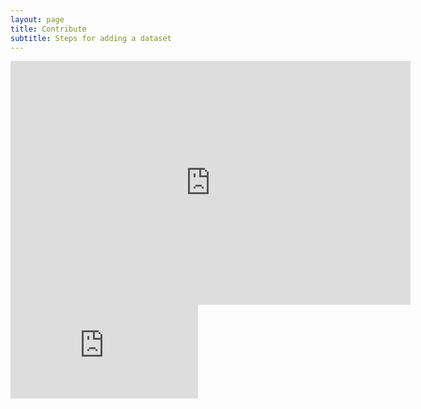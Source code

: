 ```yaml
---
layout: page
title: Contribute
subtitle: Steps for adding a dataset
---
```


<iframe src="https://docs.google.com/forms/d/e/1FAIpQLSdJBTdpQwvNaBiEhXnL45iwwkghAq7WWO-v7q66selJCFo1dA/viewform?embedded=true" width="640" height="390" frameborder="0" marginheight="0" marginwidth="0">Loading...</iframe>

<style>
    myFrame { width:100%; height:100%; }
</style>

<iframe src="https://docs.google.com/forms/d/e/1FAIpQLSdJBTdpQwvNaBiEhXnL45iwwkghAq7WWO-v7q66selJCFo1dA/viewform?embedded=true" id="myFrame" frameborder="0" marginheight="0" marginwidth="0">
<p>Loading...</p>
</iframe>

<!---
We have tried to simplify the process for submitting a dataset. If you are new to Git this may be a bit overwhelming, but the steps below should walk you through it.

# Login to your GitHub account
[Login in your GitHub account](https://github.com/join) or [create an account](https://github.com/join) if you don't already have one.

# Create a file that provides post information
Navigate to the [_posts folder](https://github.com/POMAgAnalytics/POMAgAnalytics.github.io/tree/main/_posts) for the GitHub repo that holds the code for this website. Click on Add file > Create new file.

![](https://github.com/POMAgAnalytics/POMAgAnalytics.github.io/raw/main/assets/img/Contribute_CreateFile.png)

# Edit the information in the file
Create a file name that conforms with `YYYY-MM-DD-dataset-short-info.md` (Item one in the image below.)
 
Now fill in the details for the file. Click this [link to the template](https://raw.githubusercontent.com/POMAgAnalytics/POMAgAnalytics.github.io/main/data-submission-template.md) for a new dataset post. What you will see is raw markdown. Copy everything and then paste the information in the new file you just created in the _posts folder. (Item two in the image below.) Modify the file to include information about the dataset you are contributing. The template also includes instructions you'll need to maintain formatting.

![](https://github.com/POMAgAnalytics/POMAgAnalytics.github.io/raw/main/assets/img/Contribute_FileDetails.png)

# Submit your file
At the bottom of the new post page you will see two radio buttons. Select the one that says `create a new branch and start a pull request.` (Item three in the image above.) When that is done you should see a button that says `Propose new file`. (Item four in the image above.) Click that button.

# You're done! 
We will review all submissions and include appropriate datasets.

# Advanced use
If you are more comfortable with Git, feel free to branch, create multiple posts in individual files, and submit a PR.
--->
